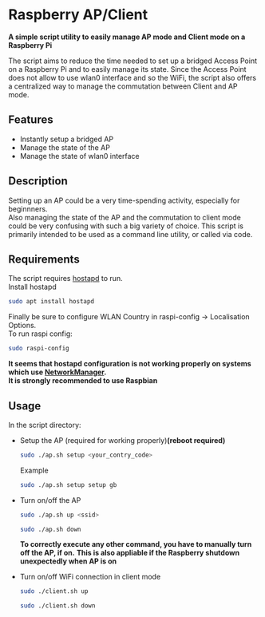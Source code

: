 # Raspberry AP/Client
**A simple script utility to easily manage AP mode and Client mode on a Raspberry Pi**


The script aims to reduce the time needed to set up a bridged Access Point on a Raspberry Pi and to easily manage its state.
Since the Access Point does not allow to use wlan0 interface and so the WiFi, the script also offers a centralized way to manage the commutation between Client and AP mode. 


## Features

- Instantly setup a bridged AP
- Manage the state of the AP
- Manage the state of wlan0 interface

## Description
Setting up an AP could be a very time-spending activity, especially for beginnners.  
Also managing the state of the AP and the commutation to client mode could be very confusing with such a big variety of choice. 
This script is primarily intended to be used as a command line utility, or called via code.


## Requirements

The script requires [hostapd](https://wiki.gentoo.org/wiki/Hostapd) to run.     
Install hostapd

```sh
sudo apt install hostapd
```

Finally be sure to configure WLAN Country in raspi-config -> Localisation Options.   
To run raspi config:

```sh
sudo raspi-config
```  
**It seems that hostapd configuration is not working properly on systems which use [NetworkManager](https://wiki.archlinux.org/index.php/NetworkManager).**    
**It is strongly recommended to use Raspbian** 
 

## Usage
In the script directory:

* Setup the AP (required for working properly)**(reboot required)**
    ```sh
    sudo ./ap.sh setup <your_contry_code>
    ```
    Example
     ```sh
    sudo ./ap.sh setup setup gb
    ```
* Turn on/off the AP
    ```sh
    sudo ./ap.sh up <ssid>
    ```
    ```sh
    sudo ./ap.sh down
    ```
    **To correctly execute any other command, you have to manually turn off the AP, if on.**
    **This is also appliable if the Raspberry shutdown unexpectedly when AP is on**
    
* Turn on/off WiFi connection in client mode
    ```sh
    sudo ./client.sh up
    ```
    ```sh
    sudo ./client.sh down
    ```
